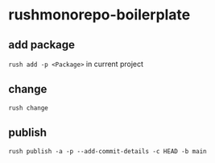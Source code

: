 # rushmonorepo-boilerplate

## add package
`rush add -p <Package>` in current project

## change

`rush change`

## publish

`rush publish -a -p --add-commit-details -c HEAD -b main`
